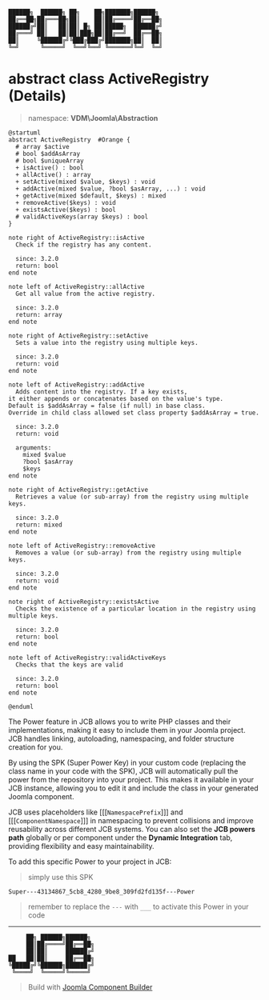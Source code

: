 ```
██████╗  ██████╗ ██╗    ██╗███████╗██████╗
██╔══██╗██╔═══██╗██║    ██║██╔════╝██╔══██╗
██████╔╝██║   ██║██║ █╗ ██║█████╗  ██████╔╝
██╔═══╝ ██║   ██║██║███╗██║██╔══╝  ██╔══██╗
██║     ╚██████╔╝╚███╔███╔╝███████╗██║  ██║
╚═╝      ╚═════╝  ╚══╝╚══╝ ╚══════╝╚═╝  ╚═╝
```
# abstract class ActiveRegistry (Details)
> namespace: **VDM\Joomla\Abstraction**

```uml
@startuml
abstract ActiveRegistry  #Orange {
  # array $active
  # bool $addAsArray
  # bool $uniqueArray
  + isActive() : bool
  + allActive() : array
  + setActive(mixed $value, $keys) : void
  + addActive(mixed $value, ?bool $asArray, ...) : void
  + getActive(mixed $default, $keys) : mixed
  + removeActive($keys) : void
  + existsActive($keys) : bool
  # validActiveKeys(array $keys) : bool
}

note right of ActiveRegistry::isActive
  Check if the registry has any content.

  since: 3.2.0
  return: bool
end note

note left of ActiveRegistry::allActive
  Get all value from the active registry.

  since: 3.2.0
  return: array
end note

note right of ActiveRegistry::setActive
  Sets a value into the registry using multiple keys.

  since: 3.2.0
  return: void
end note

note left of ActiveRegistry::addActive
  Adds content into the registry. If a key exists,
it either appends or concatenates based on the value's type.
Default is $addAsArray = false (if null) in base class.
Override in child class allowed set class property $addAsArray = true.

  since: 3.2.0
  return: void
  
  arguments:
    mixed $value
    ?bool $asArray
    $keys
end note

note right of ActiveRegistry::getActive
  Retrieves a value (or sub-array) from the registry using multiple keys.

  since: 3.2.0
  return: mixed
end note

note left of ActiveRegistry::removeActive
  Removes a value (or sub-array) from the registry using multiple keys.

  since: 3.2.0
  return: void
end note

note right of ActiveRegistry::existsActive
  Checks the existence of a particular location in the registry using multiple keys.

  since: 3.2.0
  return: bool
end note

note left of ActiveRegistry::validActiveKeys
  Checks that the keys are valid

  since: 3.2.0
  return: bool
end note
 
@enduml
```

The Power feature in JCB allows you to write PHP classes and their implementations, making it easy to include them in your Joomla project. JCB handles linking, autoloading, namespacing, and folder structure creation for you.

By using the SPK (Super Power Key) in your custom code (replacing the class name in your code with the SPK), JCB will automatically pull the power from the repository into your project. This makes it available in your JCB instance, allowing you to edit it and include the class in your generated Joomla component.

JCB uses placeholders like [[[`NamespacePrefix`]]] and [[[`ComponentNamespace`]]] in namespacing to prevent collisions and improve reusability across different JCB systems. You can also set the **JCB powers path** globally or per component under the **Dynamic Integration** tab, providing flexibility and easy maintainability.

To add this specific Power to your project in JCB:

> simply use this SPK
```
Super---43134867_5cb8_4280_9be8_309fd2fd135f---Power
```
> remember to replace the `---` with `___` to activate this Power in your code

---
```
     ██╗ ██████╗██████╗
     ██║██╔════╝██╔══██╗
     ██║██║     ██████╔╝
██   ██║██║     ██╔══██╗
╚█████╔╝╚██████╗██████╔╝
 ╚════╝  ╚═════╝╚═════╝
```
> Build with [Joomla Component Builder](https://git.vdm.dev/joomla/Component-Builder)

